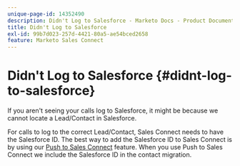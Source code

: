 ```yaml
---
unique-page-id: 14352490
description: Didn't Log to Salesforce - Marketo Docs - Product Documentation
title: Didn't Log to Salesforce
exl-id: 99b7d023-257d-4421-80a5-ae54bced2658
feature: Marketo Sales Connect
---
```

# Didn't Log to Salesforce {#didnt-log-to-salesforce}

If you aren't seeing your calls log to Salesforce, it might be because we cannot locate a Lead/Contact in Salesforce.  
  
For calls to log to the correct Lead/Contact, Sales Connect needs to have the Salesforce ID. The best way to add the Salesforce ID to Sales Connect is by using our [Push to Sales Connect](/help/marketo/product-docs/marketo-sales-connect/crm/salesforce-customization/push-to-sales-connect.md) feature. When you use Push to Sales Connect we include the Salesforce ID in the contact migration.
